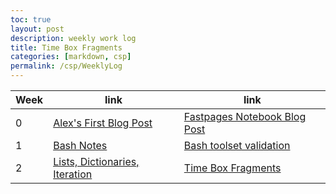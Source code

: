 ```yaml
---
toc: true
layout: post
description: weekly work log
title: Time Box Fragments
categories: [markdown, csp]
permalink: /csp/WeeklyLog
---
```


| Week | link | link | 
| -- | --| -- |
| 0 | [Alex's First Blog Post](https://alexkumar19.github.io/fastpages-APCSP/markdown/aboutme/2022/08/20/Post.html) | [Fastpages Notebook Blog Post](https://alexkumar19.github.io/fastpages-APCSP/jupyter/aboutme/2022/08/21/firstjuypternotebook.html) | [Extra info about myself!](https://alexkumar19.github.io/fastpages-APCSP/markdown/aboutme/2022/08/22/Aboutme.html)
| 1 | [Bash Notes](https://alexkumar19.github.io/fastpages-APCSP/csp/BashNotes) | [Bash toolset validation](https://alexkumar19.github.io/fastpages-APCSP/csp/BashToolsetCheck) |[Jupyter Notebook quiz](https://alexkumar19.github.io/fastpages-APCSP/csp/JupyterNotebookquiz/) | 
| 2 | [Lists, Dictionaries, Iteration](https://alexkumar19.github.io/fastpages-APCSP/csp/python_lists_dictionaries) | [Time Box Fragments](https://alexkumar19.github.io/fastpages-APCSP/csp/WeeklyLog) |